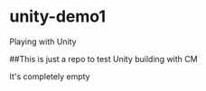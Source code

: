 # unity-demo1
Playing with Unity

##This is just a repo to test Unity building with CM

It's completely empty
